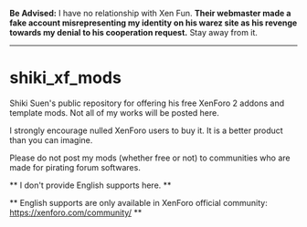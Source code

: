 **Be Advised:** I have no relationship with Xen Fun. **Their webmaster made a fake account misrepresenting my identity on his warez site as his revenge towards my denial to his cooperation request.** Stay away from it.

---

# shiki_xf_mods
Shiki Suen's public repository for offering his free XenForo 2 addons and template mods.
Not all of my works will be posted here.

I strongly encourage nulled XenForo users to buy it.
It is a better product than you can imagine.

Please do not post my mods (whether free or not) to communities who are made for pirating forum softwares.

** I don't provide English supports here. **

** English supports are only available in XenForo official community: https://xenforo.com/community/    **
